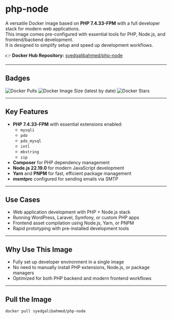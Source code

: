 # php-node

A versatile Docker image based on **PHP 7.4.33-FPM** with a full developer stack for modern web applications.  
This image comes pre-configured with essential tools for PHP, Node.js, and frontend/backend development.  
It is designed to simplify setup and speed up development workflows.

👉 **Docker Hub Repository:** [syedgalibahmed/php-node](https://hub.docker.com/r/syedgalibahmed/php-node/)

---

## Badges
![Docker Pulls](https://img.shields.io/docker/pulls/syedgalibahmed/php-node)
![Docker Image Size (latest by date)](https://img.shields.io/docker/image-size/syedgalibahmed/php-node)
![Docker Stars](https://img.shields.io/docker/stars/syedgalibahmed/php-node)

---

## Key Features
- **PHP 7.4.33-FPM** with essential extensions enabled:
  - `mysqli`
  - `pdo`
  - `pdo_mysql`
  - `intl`
  - `mbstring`
  - `zip`
- **Composer** for PHP dependency management
- **Node.js 22.19.0** for modern JavaScript development
- **Yarn** and **PNPM** for fast, efficient package management
- **msmtprc** configured for sending emails via SMTP

---

## Use Cases
- Web application development with PHP + Node.js stack
- Running WordPress, Laravel, Symfony, or custom PHP apps
- Frontend asset compilation using Node.js, Yarn, or PNPM
- Rapid prototyping with pre-installed development tools

---

## Why Use This Image
- Fully set up developer environment in a single image  
- No need to manually install PHP extensions, Node.js, or package managers  
- Optimized for both PHP backend and modern frontend workflows

---

## Pull the Image
```bash
docker pull syedgalibahmed/php-node
